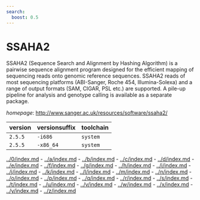 ```yaml
---
search:
  boost: 0.5
---
```

# SSAHA2

SSAHA2 (Sequence Search and Alignment by Hashing Algorithm) is a   pairwise sequence alignment program designed for the efficient mapping of sequencing   reads onto genomic reference sequences. SSAHA2 reads of most sequencing platforms   (ABI-Sanger, Roche 454, Illumina-Solexa) and a range of output formats (SAM, CIGAR, PSL etc.)   are supported. A pile-up pipeline for analysis and genotype calling is available as   a separate package.

*homepage*: <http://www.sanger.ac.uk/resources/software/ssaha2/>

version | versionsuffix | toolchain
--------|---------------|----------
``2.5.5`` | ``-i686`` | ``system``
``2.5.5`` | ``-x86_64`` | ``system``

[../0/index.md](0) - [../a/index.md](a) - [../b/index.md](b) - [../c/index.md](c) - [../d/index.md](d) - [../e/index.md](e) - [../f/index.md](f) - [../g/index.md](g) - [../h/index.md](h) - [../i/index.md](i) - [../j/index.md](j) - [../k/index.md](k) - [../l/index.md](l) - [../m/index.md](m) - [../n/index.md](n) - [../o/index.md](o) - [../p/index.md](p) - [../q/index.md](q) - [../r/index.md](r) - [../s/index.md](s) - [../t/index.md](t) - [../u/index.md](u) - [../v/index.md](v) - [../w/index.md](w) - [../x/index.md](x) - [../y/index.md](y) - [../z/index.md](z)

